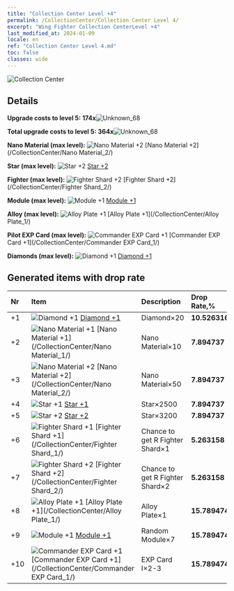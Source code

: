 ```yaml
---
title: "Collection Center Level +4"
permalink: /CollectionCenter/Collection Center Level 4/
excerpt: "Wing Fighter Collection CenterLevel +4"
last_modified_at: 2024-01-09
locale: en
ref: "Collection Center Level 4.md"
toc: false
classes: wide
---
```



  ![Collection Center](/images/bh_img6.png)

## Details

 **Upgrade costs to level 5:** **174x**![Unknown_68](/images/item/bh_img25_p.png)

 **Total upgrade costs to level 5:** **364x**![Unknown_68](/images/item/bh_img25_p.png)

 **Nano Material (max level):** ![Nano Material +2](/images/cc/CC_Nano_Material_2_p.png) [Nano Material +2](/CollectionCenter/Nano Material_2/)

 **Star (max level):** ![Star +2](/images/cc/CC_Star_2_p.png) [Star +2](/CollectionCenter/Star_2/)

 **Fighter (max level):** ![Fighter Shard +2](/images/cc/CC_Fighter_Shard_2_p.png) [Fighter Shard +2](/CollectionCenter/Fighter Shard_2/)

 **Module (max level):** ![Module +1](/images/cc/CC_Module_1_p.png) [Module +1](/CollectionCenter/Module_1/)

 **Alloy (max level):** ![Alloy Plate +1](/images/cc/CC_Alloy_Plate_1_p.png) [Alloy Plate +1](/CollectionCenter/Alloy Plate_1/)

 **Pilot EXP Card (max level):** ![Commander EXP Card +1](/images/cc/CC_Pilot_EXP_Card_1_p.png) [Commander EXP Card +1](/CollectionCenter/Commander EXP Card_1/)

 **Diamonds (max level):** ![Diamond +1](/images/cc/CC_Diamond_1_p.png) [Diamond +1](/CollectionCenter/Diamond_1/)

## Generated items with drop rate

  |  Nr |     Item   |    Description   |  Drop Rate,% |
  |:----|:-----------|:-----------------|:-------------|
  | +1 | ![Diamond +1](/images/cc/CC_Diamond_1_p.png) [Diamond +1](/CollectionCenter/Diamond_1/) | Diamond×20 | **10.526316** |
  | +2 | ![Nano Material +1](/images/cc/CC_Nano_Material_1_p.png) [Nano Material +1](/CollectionCenter/Nano Material_1/) | Nano Material×10 | **7.894737** |
  | +3 | ![Nano Material +2](/images/cc/CC_Nano_Material_2_p.png) [Nano Material +2](/CollectionCenter/Nano Material_2/) | Nano Material×50 | **7.894737** |
  | +4 | ![Star +1](/images/cc/CC_Star_1_p.png) [Star +1](/CollectionCenter/Star_1/) | Star×2500 | **7.894737** |
  | +5 | ![Star +2](/images/cc/CC_Star_2_p.png) [Star +2](/CollectionCenter/Star_2/) | Star×3200 | **7.894737** |
  | +6 | ![Fighter Shard +1](/images/cc/CC_Fighter_Shard_1_p.png) [Fighter Shard +1](/CollectionCenter/Fighter Shard_1/) | Chance to get R Fighter Shard×1 | **5.263158** |
  | +7 | ![Fighter Shard +2](/images/cc/CC_Fighter_Shard_2_p.png) [Fighter Shard +2](/CollectionCenter/Fighter Shard_2/) | Chance to get R Fighter Shard×2 | **5.263158** |
  | +8 | ![Alloy Plate +1](/images/cc/CC_Alloy_Plate_1_p.png) [Alloy Plate +1](/CollectionCenter/Alloy Plate_1/) | Alloy Plate×1 | **15.789474** |
  | +9 | ![Module +1](/images/cc/CC_Module_1_p.png) [Module +1](/CollectionCenter/Module_1/) | Random Module×7 | **15.789474** |
  | +10 | ![Commander EXP Card +1](/images/cc/CC_Pilot_EXP_Card_1_p.png) [Commander EXP Card +1](/CollectionCenter/Commander EXP Card_1/) | EXP Card I×2-3 | **15.789474** |

